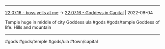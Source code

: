 ***

[22.07.16 - boss yells at me](1%20-%20Sessions/22.07.16%20-%20boss%20yells%20at%20me.md) -> [22.07.16 - Goddess in Capital](22.07.16%20-%20Goddess%20in%20Capital.md) | 2022-08-04

Temple huge in middle of city
Goddess ula #gods #gods/temple 
Goddess of life. Hills and mountain

***

#gods #gods/temple #gods/ula #town/capital 